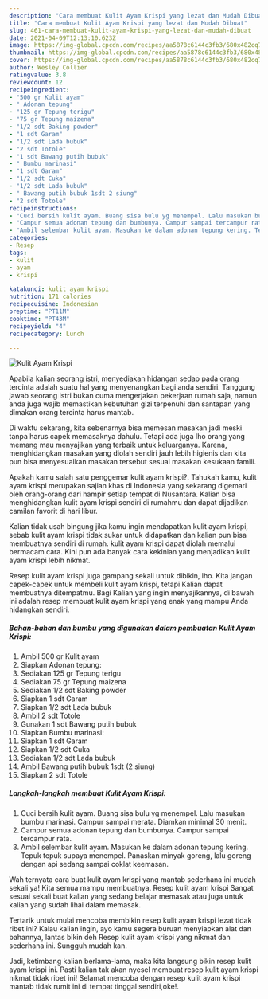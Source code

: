 ```yaml
---
description: "Cara membuat Kulit Ayam Krispi yang lezat dan Mudah Dibuat"
title: "Cara membuat Kulit Ayam Krispi yang lezat dan Mudah Dibuat"
slug: 461-cara-membuat-kulit-ayam-krispi-yang-lezat-dan-mudah-dibuat
date: 2021-04-09T12:13:10.623Z
image: https://img-global.cpcdn.com/recipes/aa5878c6144c3fb3/680x482cq70/kulit-ayam-krispi-foto-resep-utama.jpg
thumbnail: https://img-global.cpcdn.com/recipes/aa5878c6144c3fb3/680x482cq70/kulit-ayam-krispi-foto-resep-utama.jpg
cover: https://img-global.cpcdn.com/recipes/aa5878c6144c3fb3/680x482cq70/kulit-ayam-krispi-foto-resep-utama.jpg
author: Wesley Collier
ratingvalue: 3.8
reviewcount: 12
recipeingredient:
- "500 gr Kulit ayam"
- " Adonan tepung"
- "125 gr Tepung terigu"
- "75 gr Tepung maizena"
- "1/2 sdt Baking powder"
- "1 sdt Garam"
- "1/2 sdt Lada bubuk"
- "2 sdt Totole"
- "1 sdt Bawang putih bubuk"
- " Bumbu marinasi"
- "1 sdt Garam"
- "1/2 sdt Cuka"
- "1/2 sdt Lada bubuk"
- " Bawang putih bubuk 1sdt 2 siung"
- "2 sdt Totole"
recipeinstructions:
- "Cuci bersih kulit ayam. Buang sisa bulu yg menempel. Lalu masukan bumbu marinasi. Campur sampai merata. Diamkan minimal 30 menit."
- "Campur semua adonan tepung dan bumbunya. Campur sampai tercampur rata."
- "Ambil selembar kulit ayam. Masukan ke dalam adonan tepung kering. Tepuk tepuk supaya menempel. Panaskan minyak goreng, lalu goreng dengan api sedang sampai coklat keemasan."
categories:
- Resep
tags:
- kulit
- ayam
- krispi

katakunci: kulit ayam krispi 
nutrition: 171 calories
recipecuisine: Indonesian
preptime: "PT11M"
cooktime: "PT43M"
recipeyield: "4"
recipecategory: Lunch

---
```



![Kulit Ayam Krispi](https://img-global.cpcdn.com/recipes/aa5878c6144c3fb3/680x482cq70/kulit-ayam-krispi-foto-resep-utama.jpg)

Apabila kalian seorang istri, menyediakan hidangan sedap pada orang tercinta adalah suatu hal yang menyenangkan bagi anda sendiri. Tanggung jawab seorang istri bukan cuma mengerjakan pekerjaan rumah saja, namun anda juga wajib memastikan kebutuhan gizi terpenuhi dan santapan yang dimakan orang tercinta harus mantab.

Di waktu  sekarang, kita sebenarnya bisa memesan masakan jadi meski tanpa harus capek memasaknya dahulu. Tetapi ada juga lho orang yang memang mau menyajikan yang terbaik untuk keluarganya. Karena, menghidangkan masakan yang diolah sendiri jauh lebih higienis dan kita pun bisa menyesuaikan masakan tersebut sesuai masakan kesukaan famili. 



Apakah kamu salah satu penggemar kulit ayam krispi?. Tahukah kamu, kulit ayam krispi merupakan sajian khas di Indonesia yang sekarang digemari oleh orang-orang dari hampir setiap tempat di Nusantara. Kalian bisa menghidangkan kulit ayam krispi sendiri di rumahmu dan dapat dijadikan camilan favorit di hari libur.

Kalian tidak usah bingung jika kamu ingin mendapatkan kulit ayam krispi, sebab kulit ayam krispi tidak sukar untuk didapatkan dan kalian pun bisa membuatnya sendiri di rumah. kulit ayam krispi dapat diolah memalui bermacam cara. Kini pun ada banyak cara kekinian yang menjadikan kulit ayam krispi lebih nikmat.

Resep kulit ayam krispi juga gampang sekali untuk dibikin, lho. Kita jangan capek-capek untuk membeli kulit ayam krispi, tetapi Kalian dapat membuatnya ditempatmu. Bagi Kalian yang ingin menyajikannya, di bawah ini adalah resep membuat kulit ayam krispi yang enak yang mampu Anda hidangkan sendiri.

<!--inarticleads1-->

##### Bahan-bahan dan bumbu yang digunakan dalam pembuatan Kulit Ayam Krispi:

1. Ambil 500 gr Kulit ayam
1. Siapkan  Adonan tepung:
1. Sediakan 125 gr Tepung terigu
1. Sediakan 75 gr Tepung maizena
1. Sediakan 1/2 sdt Baking powder
1. Siapkan 1 sdt Garam
1. Siapkan 1/2 sdt Lada bubuk
1. Ambil 2 sdt Totole
1. Gunakan 1 sdt Bawang putih bubuk
1. Siapkan  Bumbu marinasi:
1. Siapkan 1 sdt Garam
1. Siapkan 1/2 sdt Cuka
1. Sediakan 1/2 sdt Lada bubuk
1. Ambil  Bawang putih bubuk 1sdt (2 siung)
1. Siapkan 2 sdt Totole




<!--inarticleads2-->

##### Langkah-langkah membuat Kulit Ayam Krispi:

1. Cuci bersih kulit ayam. Buang sisa bulu yg menempel. Lalu masukan bumbu marinasi. Campur sampai merata. Diamkan minimal 30 menit.
1. Campur semua adonan tepung dan bumbunya. Campur sampai tercampur rata.
1. Ambil selembar kulit ayam. Masukan ke dalam adonan tepung kering. Tepuk tepuk supaya menempel. Panaskan minyak goreng, lalu goreng dengan api sedang sampai coklat keemasan.




Wah ternyata cara buat kulit ayam krispi yang mantab sederhana ini mudah sekali ya! Kita semua mampu membuatnya. Resep kulit ayam krispi Sangat sesuai sekali buat kalian yang sedang belajar memasak atau juga untuk kalian yang sudah lihai dalam memasak.

Tertarik untuk mulai mencoba membikin resep kulit ayam krispi lezat tidak ribet ini? Kalau kalian ingin, ayo kamu segera buruan menyiapkan alat dan bahannya, lantas bikin deh Resep kulit ayam krispi yang nikmat dan sederhana ini. Sungguh mudah kan. 

Jadi, ketimbang kalian berlama-lama, maka kita langsung bikin resep kulit ayam krispi ini. Pasti kalian tak akan nyesel membuat resep kulit ayam krispi nikmat tidak ribet ini! Selamat mencoba dengan resep kulit ayam krispi mantab tidak rumit ini di tempat tinggal sendiri,oke!.

